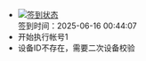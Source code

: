 - [![签到状态](https://github.com/womade/Cloud189-Actions/actions/workflows/main.yml/badge.svg?branch=main)](https://github.com/womade/Cloud189-Actions/actions/workflows/main.yml) <br> 签到时间：2025-06-16 00:44:07
- 开始执行帐号1
- 设备ID不存在，需要二次设备校验
